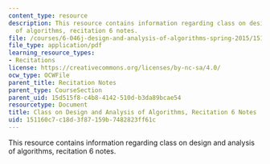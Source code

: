 ```yaml
---
content_type: resource
description: This resource contains information regarding class on design and analysis
  of algorithms, recitation 6 notes.
file: /courses/6-046j-design-and-analysis-of-algorithms-spring-2015/151160c7c18d3f87159b7482823ff61c_MIT6_046JS15_Recitation6.pdf
file_type: application/pdf
learning_resource_types:
- Recitations
license: https://creativecommons.org/licenses/by-nc-sa/4.0/
ocw_type: OCWFile
parent_title: Recitation Notes
parent_type: CourseSection
parent_uid: 15d515f8-c4b8-4142-510d-b3da89bcae54
resourcetype: Document
title: Class on Design and Analysis of Algorithms, Recitation 6 Notes
uid: 151160c7-c18d-3f87-159b-7482823ff61c
---
```

This resource contains information regarding class on design and analysis of algorithms, recitation 6 notes.